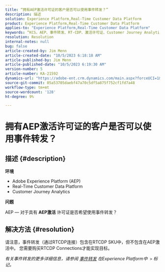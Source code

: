 ```yaml
---
title: “拥有AEP激活许可证的客户是否可以使用事件转发？”
description: 描述
solution: Experience Platform,Real-Time Customer Data Platform
product: Experience Platform,Real-Time Customer Data Platform
applies-to: "Experience Platform,Real-Time Customer Data Platform"
keywords: “KCS、AEP、事件转发、RT-CDP、激活许可证、Customer Journey Analytics、Adobe Experience Platform”
resolution: Resolution
internal-notes: null
bug: false
article-created-by: Jim Menn
article-created-date: "10/5/2023 6:18:18 AM"
article-published-by: Jim Menn
article-published-date: "10/5/2023 6:19:30 AM"
version-number: 5
article-number: KA-21592
dynamics-url: "https://adobe-ent.crm.dynamics.com/main.aspx?forceUCI=1&pagetype=entityrecord&etn=knowledgearticle&id=93783cf7-4663-ee11-be6e-6045bd006268"
source-git-commit: 05a53705daebf47a70c5df5a875f752cf1fd7a48
workflow-type: tm+mt
source-wordcount: '128'
ht-degree: 9%

---
```


# 拥有AEP激活许可证的客户是否可以使用事件转发？

## 描述 {#description}


<b>环境</b>

- Adobe Experience Platform (AEP)
- Real-Time Customer Data Platform
- Customer Journey Analytics


<b>问题</b>

AEP — 对于具有 <b>AEP激活</b> 许可证是否希望使用事件转发？


## 解决方法 {#resolution}


请注意，事件转发（通过RTCDP连接）包含在RTCDP SKU中，但不包含在AEP激活中。
您需要购买RTCDP Connections才能实现目标。

*有关事件转发的更多详细信息，请参阅 [事件转发](https://experienceleague.adobe.com/docs/experience-platform/tags/event-forwarding/overview.html?lang=en) 在Experience Platform中  `>`  标记。*



